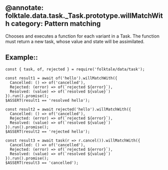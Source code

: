 @annotate: folktale.data.task._Task.prototype.willMatchWith
category: Pattern matching
---

Chooses and executes a function for each variant in a Task. The function must
return a new task, whose value and state will be assimilated.


## Example::

    const { task, of, rejected } = require('folktale/data/task');
    
    const result1 = await of('hello').willMatchWith({
      Cancelled: () => of('cancelled'),
      Rejected: (error) => of(`rejected ${error}`),
      Resolved: (value) => of(`resolved ${value}`)
    }).run().promise();
    $ASSERT(result1 == 'resolved hello');
    
    const result2 = await rejected('hello').willMatchWith({
      Cancelled: () => of('cancelled'),
      Rejected: (error) => of(`rejected ${error}`),
      Resolved: (value) => of(`resolved ${value}`)
    }).run().promise();
    $ASSERT(result2 == 'rejected hello');
    
    const result3 = await task(r => r.cancel()).willMatchWith({
      Cancelled: () => of('cancelled'),
      Rejected: (error) => of(`rejected ${error}`),
      Resolved: (value) => of(`resolved ${value}`)
    }).run().promise();
    $ASSERT(result3 == 'cancelled');
